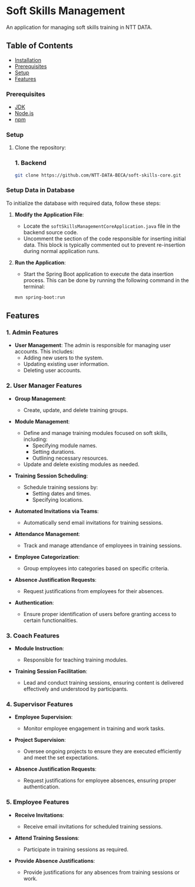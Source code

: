 # Soft Skills Management

An application for managing soft skills training in NTT DATA.
## Table of Contents

- [Installation](#installation)
- [Prerequisites](#prerequisites)
- [Setup](#setup)
- [Features](#features)

### Prerequisites

- [JDK](https://www.oracle.com/java/)
- [Node.js](https://nodejs.org/)
- [npm](https://www.npmjs.com/)

### Setup

1. Clone the repository:
   ### 1. Backend
   ```bash
   git clone https://github.com/NTT-DATA-BECA/soft-skills-core.git


### Setup Data in Database

To initialize the database with required data, follow these steps:

1. **Modify the Application File**:
   - Locate the `softSkillsManagementCoreApplication.java` file in the backend source code.
   - Uncomment the section of the code responsible for inserting initial data. This block is typically commented out to prevent re-insertion during normal application runs.

2. **Run the Application**:
   - Start the Spring Boot application to execute the data insertion process. This can be done by running the following command in the terminal:
   ```bash
   mvn spring-boot:run


## Features 

### 1. Admin Features
- **User Management**: The admin is responsible for managing user accounts. This includes:
  - Adding new users to the system.
  - Updating existing user information.
  - Deleting user accounts.

### 2. User Manager Features
- **Group Management**: 
  - Create, update, and delete training groups.
  
- **Module Management**: 
  - Define and manage training modules focused on soft skills, including:
    - Specifying module names.
    - Setting durations.
    - Outlining necessary resources.
  - Update and delete existing modules as needed.

- **Training Session Scheduling**:
  - Schedule training sessions by:
    - Setting dates and times.
    - Specifying locations.
  
- **Automated Invitations via Teams**: 
  - Automatically send email invitations for training sessions.
  
- **Attendance Management**: 
  - Track and manage attendance of employees in training sessions.
  
- **Employee Categorization**: 
  - Group employees into categories based on specific criteria.
  
- **Absence Justification Requests**: 
  - Request justifications from employees for their absences.

- **Authentication**: 
  - Ensure proper identification of users before granting access to certain functionalities.

### 3. Coach Features
- **Module Instruction**: 
  - Responsible for teaching training modules.

- **Training Session Facilitation**: 
  - Lead and conduct training sessions, ensuring content is delivered effectively and understood by participants.

### 4. Supervisor Features
- **Employee Supervision**: 
  - Monitor employee engagement in training and work tasks.
  
- **Project Supervision**: 
  - Oversee ongoing projects to ensure they are executed efficiently and meet the set expectations.
  
- **Absence Justification Requests**: 
  - Request justifications for employee absences, ensuring proper authentication.

### 5. Employee Features
- **Receive Invitations**: 
  - Receive email invitations for scheduled training sessions.
  
- **Attend Training Sessions**: 
  - Participate in training sessions as required.
  
- **Provide Absence Justifications**: 
  - Provide justifications for any absences from training sessions or work.

